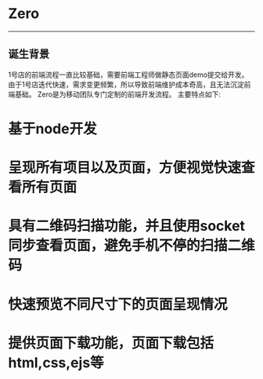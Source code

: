 # Zero

------
## 诞生背景
1号店的前端流程一直比较基础，需要前端工程师做静态页面demo提交给开发。
由于1号店迭代快速，需求变更频繁，所以导致前端维护成本奇高，且无法沉淀前端基础。
Zero是为移动团队专门定制的前端开发流程。
主要特点如下:

# 基于node开发
# 呈现所有项目以及页面，方便视觉快速查看所有页面
# 具有二维码扫描功能，并且使用socket同步查看页面，避免手机不停的扫描二维码
# 快速预览不同尺寸下的页面呈现情况
# 提供页面下载功能，页面下载包括 html,css,ejs等
